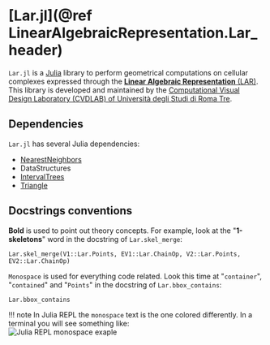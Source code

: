 # [Lar.jl](@ref LinearAlgebraicRepresentation.Lar_header)

`Lar.jl` is a [Julia](http://julialang.org) library to perform geometrical computations on cellular complexes expressed through the [**Linear Algebraic Representation** (LAR)](https://www.sciencedirect.com/science/article/pii/S001044851300184X?via%3Dihub).
This library is developed and maintained by the [Computational Visual Design Laboratory (CVDLAB) of Università degli Studi di Roma Tre](https://github.com/cvdlab).

## Dependencies

`Lar.jl` has several Julia dependencies:

- [NearestNeighbors](https://github.com/KristofferC/NearestNeighbors.jl)
- DataStructures
- [IntervalTrees](https://github.com/BioJulia/IntervalTrees.jl)
- [Triangle](https://github.com/cvdlab/Triangle.jl)


## Docstrings conventions

**Bold** is used to point out theory concepts. For example, look at the 
"**1-skeletons**" word in the docstring of `Lar.skel_merge`:
```@docs
Lar.skel_merge(V1::Lar.Points, EV1::Lar.ChainOp, V2::Lar.Points, EV2::Lar.ChainOp)
```
`Monospace` is used for everything code related. Look this time at "`container`",
"`contained`" and "`Points`" in the docstring of `Lar.bbox_contains`:
```@docs
Lar.bbox_contains
```
!!! note
    In Julia REPL the `monospace` text is the one colored differently. In a terminal you will see something like:  
    ![Julia REPL monospace exaple](./images/monospace_juliarepl.png)

